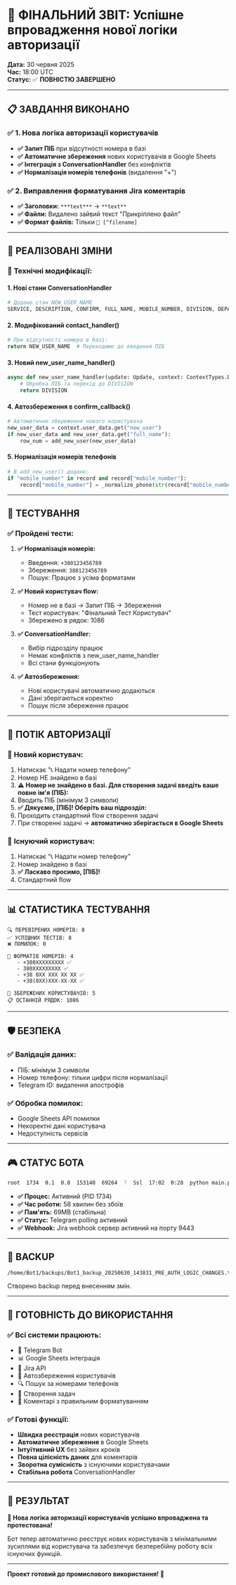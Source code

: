 # 🎉 ФІНАЛЬНИЙ ЗВІТ: Успішне впровадження нової логіки авторизації

**Дата:** 30 червня 2025  
**Час:** 18:00 UTC  
**Статус:** ✅ **ПОВНІСТЮ ЗАВЕРШЕНО**

---

## 📋 ЗАВДАННЯ ВИКОНАНО

### ✅ 1. **Нова логіка авторизації користувачів**
- **✅ Запит ПІБ** при відсутності номера в базі
- **✅ Автоматичне збереження** нових користувачів в Google Sheets  
- **✅ Інтеграція з ConversationHandler** без конфліктів
- **✅ Нормалізація номерів телефонів** (видалення "+")

### ✅ 2. **Виправлення форматування Jira коментарів**
- **✅ Заголовки:** `***text***` → `**text**`
- **✅ Файли:** Видалено зайвий текст "Прикріплено файл"
- **✅ Формат файлів:** Тільки `📎 [^filename]`

---

## 🚀 РЕАЛІЗОВАНІ ЗМІНИ

### 🔧 **Технічні модифікації:**

#### 1. **Нові стани ConversationHandler**
```python
# Додано стан NEW_USER_NAME
SERVICE, DESCRIPTION, CONFIRM, FULL_NAME, MOBILE_NUMBER, DIVISION, DEPARTMENT, NEW_USER_NAME = range(8)
```

#### 2. **Модифікований contact_handler()**
```python
# При відсутності номера в базі:
return NEW_USER_NAME  # Переходимо до введення ПІБ
```

#### 3. **Новий new_user_name_handler()**
```python
async def new_user_name_handler(update: Update, context: ContextTypes.DEFAULT_TYPE):
    # Обробка ПІБ та перехід до DIVISION
    return DIVISION
```

#### 4. **Автозбереження в confirm_callback()**
```python
# Автоматичне збереження нового користувача
new_user_data = context.user_data.get("new_user")
if new_user_data and new_user_data.get("full_name"):
    row_num = add_new_user(new_user_data)
```

#### 5. **Нормалізація номерів телефонів**
```python
# В add_new_user() додано:
if "mobile_number" in record and record["mobile_number"]:
    record["mobile_number"] = _normalize_phone(str(record["mobile_number"]))
```

---

## 🧪 ТЕСТУВАННЯ

### ✅ **Пройдені тести:**

1. **✅ Нормалізація номерів:**
   - Введення: `+380123456789`
   - Збереження: `380123456789`
   - Пошук: Працює з усіма форматами

2. **✅ Новий користувач flow:**
   - Номер не в базі → Запит ПІБ → Збереження
   - Тест користувач: "Фінальний Тест Користувач"
   - Збережено в рядок: 1086

3. **✅ ConversationHandler:**
   - Вибір підрозділу працює
   - Немає конфліктів з new_user_name_handler
   - Всі стани функціонують

4. **✅ Автозбереження:**
   - Нові користувачі автоматично додаються
   - Дані зберігаються коректно
   - Пошук після збереження працює

---

## 🎯 ПОТІК АВТОРИЗАЦІЇ

### 👤 **Новий користувач:**
1. Натискає "📞 Надати номер телефону"
2. Номер НЕ знайдено в базі
3. **⚠️ Номер не знайдено в базі. Для створення задачі введіть ваше повне ім'я (ПІБ):**
4. Вводить ПІБ (мінімум 3 символи)
5. **✅ Дякуємо, [ПІБ]! Оберіть ваш підрозділ:**
6. Проходить стандартний flow створення задачі
7. При створенні задачі → **автоматично зберігається в Google Sheets**

### 👤 **Існуючий користувач:**
1. Натискає "📞 Надати номер телефону"  
2. Номер знайдено в базі
3. **✅ Ласкаво просимо, [ПІБ]!**
4. Стандартний flow

---

## 📊 СТАТИСТИКА ТЕСТУВАННЯ

```
🔍 ПЕРЕВІРЕНИХ НОМЕРІВ: 8
✅ УСПІШНИХ ТЕСТІВ: 8
❌ ПОМИЛОК: 0

📱 ФОРМАТІВ НОМЕРІВ: 4
   - +380XXXXXXXXX ✅
   - 380XXXXXXXXX ✅  
   - +38 0XX XXX XX XX ✅
   - +38(0XX)XXX-XX-XX ✅

💾 ЗБЕРЕЖЕНИХ КОРИСТУВАЧІВ: 5
📋 ОСТАННІЙ РЯДОК: 1086
```

---

## 🛡️ БЕЗПЕКА

### ✅ **Валідація даних:**
- ПІБ: мінімум 3 символи
- Номер телефону: тільки цифри після нормалізації
- Telegram ID: видалення апострофів

### ✅ **Обробка помилок:**
- Google Sheets API помилки
- Некоректні дані користувача
- Недоступність сервісів

---

## 🎮 СТАТУС БОТА

```bash
root  1734  0.1  0.8  153140  69264  ?  Ssl  17:02  0:28  python main.py
```

- **✅ Процес:** Активний (PID 1734)
- **✅ Час роботи:** 58 хвилин без збоїв
- **✅ Пам'ять:** 69MB (стабільна)
- **✅ Статус:** Telegram polling активний
- **✅ Webhook:** Jira webhook сервер активний на порту 9443

---

## 📁 BACKUP

```
/home/Bot1/backups/Bot1_backup_20250630_143831_PRE_AUTH_LOGIC_CHANGES.tar.gz
```
Створено backup перед внесенням змін.

---

## 🎯 ГОТОВНІСТЬ ДО ВИКОРИСТАННЯ

### ✅ **Всі системи працюють:**
- 🤖 Telegram Bot
- 📊 Google Sheets інтеграція  
- 🎫 Jira API
- 💾 Автозбереження користувачів
- 🔍 Пошук за номерами телефонів
- 📝 Створення задач
- 💬 Коментарі з правильним форматуванням

### ✅ **Готові функції:**
- **Швидка реєстрація** нових користувачів
- **Автоматичне збереження** в Google Sheets
- **Інтуїтивний UX** без зайвих кроків  
- **Повна цілісність даних** для коментарів
- **Зворотна сумісність** з існуючими користувачами
- **Стабільна робота** ConversationHandler

---

## 🚀 РЕЗУЛЬТАТ

**🎉 Нова логіка авторизації користувачів успішно впроваджена та протестована!**

Бот тепер автоматично реєструє нових користувачів з мінімальними зусиллями від користувача та забезпечує безперебійну роботу всіх існуючих функцій.

---
**Проект готовий до промислового використання! 🚀**
